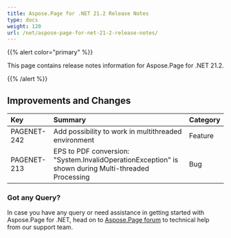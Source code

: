 ```yaml
---
title: Aspose.Page for .NET 21.2 Release Notes
type: docs
weight: 120
url: /net/aspose-page-for-net-21-2-release-notes/
---
```


{{% alert color="primary" %}}

This page contains release notes information for Aspose.Page for .NET 21.2.

{{% /alert %}}
## **Improvements and Changes**

|**Key**|**Summary**|**Category**|
| :- | :- | :- |
|PAGENET-242|Add possibility to work in multithreaded environment|Feature|
|PAGENET-213|EPS to PDF conversion: "System.InvalidOperationException" is shown during Multi-threaded Processing|Bug|
### **Got any Query?**
In case you have any query or need assistance in getting started with Aspose.Page for .NET, head on to [Aspose.Page forum](https://forum.aspose.com/c/page/39) to technical help from our support team.
